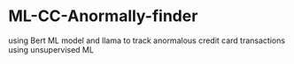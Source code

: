# ML-CC-Anormally-finder
using Bert ML model and llama to track anormalous credit card transactions using unsupervised ML
